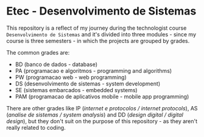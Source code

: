 # Etec - Desenvolvimento de Sistemas 

This repository is a reflect of my journey during the technologist course `Desenvolvimento de Sistemas` and it's divided into three modules - since my course is three semesters - in which the projects are grouped by grades.

The common grades are:

- BD (banco de dados - database)
- PA (programacao e algoritmos - programming and algorithms)
- PW (programacao web - web programming)
- DS (desenvolvimento de sistemas - system development)
- SE (sistemas embarcados - embedded systems)
- PAM (programacao de aplicativos mobile - mobile app programming)

There are other grades like IP (*internet e protocolos / internet  protocols*), AS (*analise de sistemas / system analysis*) and DD (*design digital / digital design*), but they don't suit on the purpose of this repository - as they aren't really related to coding.

